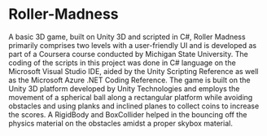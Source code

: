 # Roller-Madness
A basic 3D game, built on Unity 3D and scripted in C#, Roller Madness primarily comprises two levels with a user-friendly UI and is developed as part of a Coursera course conducted by Michigan State University.
The coding of the scripts in this project was done in C# language on the Microsoft Visual Studio IDE, aided by the Unity Scripting Reference as well as the Microsoft Azure .NET Coding  Reference.  The game is built on the Unity 3D platform developed by Unity Technologies and employs the movement of a spherical ball along a rectangular platform while avoiding obstacles and using planks and inclined planes to collect coins to increase the scores. A RigidBody and BoxCollider helped in the bouncing off the physics material on the obstacles amidst a proper skybox material.
